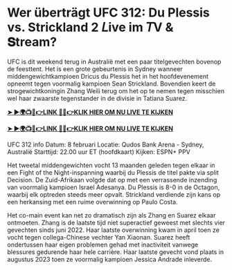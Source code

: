 # Wer überträgt UFC 312: Du Plessis vs. Strickland 2 𝘓ive im 𝘛V & 𝐒tream?

UFC is dit weekend terug in Australië met een paar titelgevechten bovenop de feesttent. Het is een grote gebeurtenis in Sydney wanneer middengewichtkampioen Dricus du Plessis het in het hoofdevenement opneemt tegen voormalig kampioen Sean Strickland. Bovendien keert de strogewichtkoningin Zhang Weili terug om het op te nemen tegen misschien wel haar zwaarste tegenstander in de divisie in Tatiana Suarez.

**[➤ ►🌍📺📱👉LINK 🔴✅👉KLIK HIER OM NU LIVE TE KIJKEN](https://live-stream-online-anywhere.blogspot.com/2025/02/ufc-312.html)**

**[➤ ►🌍📺📱👉LINK 🔴✅👉KLIK HIER OM NU LIVE TE KIJKEN](https://live-stream-online-anywhere.blogspot.com/2025/02/ufc-312.html)**

UFC 312 info Datum: 8 februari Locatie: Qudos Bank Arena - Sydney, Australië Starttijd: 22.00 uur ET (hoofdkaart) Kijken: ESPN+ PPV

Het tweetal middengewichten vocht 13 maanden geleden tegen elkaar in een Fight of the Night-inspanning waarbij du Plessis de titel pakte via split Decision. De Zuid-Afrikaan volgde dat op met een verrassende inzending van voormalig kampioen Israel Adesanya. Du Plessis is 8-0 in de Octagon, waarbij elk optreden steeds meer opvalt. Strickland verdiende zijn kans op een herkansing met een ruime overwinning op Paulo Costa.

Het co-main event kan net zo dramatisch zijn als Zhang en Suarez elkaar ontmoeten. Zhang is de laatste tijd niet superactief geweest met slechts vier gevechten sinds juni 2022. Haar laatste overwinning kwam in april toen ze vocht tegen collega-Chinese vechter Yan Xiaonan. Suarez heeft ondertussen haar eigen problemen gehad met inactiviteit vanwege blessures gedurende haar hele carrière. Haar laatste gevecht vond plaats in augustus 2023 toen ze voormalig kampioen Jessica Andrade inleverde.
